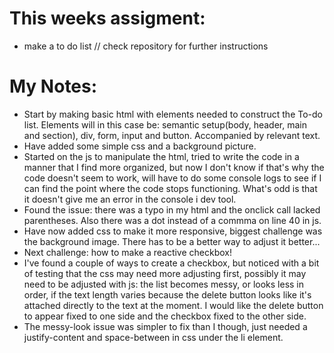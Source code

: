 # This weeks assigment:
- make a to do list
// check repository for further instructions



# My Notes:
- Start by making basic html with elements needed to construct the To-do list. Elements will in this case be: semantic setup(body, header, main and section), div, form, input and button. Accompanied by relevant text.
- Have added some simple css and a background picture.
- Started on the js to manipulate the html, tried to write the code in a manner that I find more organized, but now I don't know if that's why the code doesn't seem to work, will have to do some console logs to see if I can find the point where the code stops functioning. What's odd is that it doesn't give me an error in the  console i dev tool.
- Found the issue: there was a typo in my html and the onclick call lacked parentheses. Also there was a dot instead of a commma on line 40 in js.
- Have now added css to make it more responsive, biggest challenge was the background image. There has to be a better way to adjust it better...
- Next challenge: how to make a reactive checkbox!
- I've found a couple of ways to create a checkbox, but noticed with a bit of testing that the css may need more adjusting first, possibly it may need to be adjusted with js: the list becomes messy, or looks less in order, if the text length varies because the delete button looks like it's attached directly to the text at the moment. I would like the delete button to appear fixed to one side and the checkbox fixed to the other side.
- The messy-look issue was simpler to fix than I though, just needed a justify-content and space-between in css under the li element.